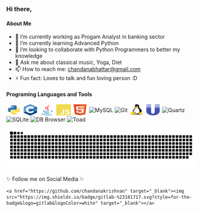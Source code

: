 ### Hi there,
#### About Me
- 🔭 I’m currently working as Progam Analyst in banking sector 
- 🌱 I’m currently learning Advanced Python 
- 👯 I’m looking to collaborate with Python Programmers to better my knowledge
- 💬 Ask me about classical music, Yoga, Diet
- 📫 How to reach me: chandanabhattar@gmail.com
- ⚡ Fun fact: Loves to talk and fun loving person :D

#### Programing Languages and Tools
  
<div style="display: inline_block">
  <img align="center" alt="Python" height="30" width="40" src="https://raw.githubusercontent.com/devicons/devicon/master/icons/python/python-original.svg">
  <img align="center" alt="C/C++" height="30" width="40" src="https://raw.githubusercontent.com/devicons/devicon/master/icons/cplusplus/cplusplus-original.svg">
  <img align="center" alt="Java" height="30" width="40" src="https://raw.githubusercontent.com/devicons/devicon/master/icons/java/java-original.svg">
  <img align="center" alt="JavaScript" height="30" width="40" src="https://raw.githubusercontent.com/devicons/devicon/master/icons/javascript/javascript-plain.svg">
  <img align="center" alt="HTML" height="30" width="40" src="https://raw.githubusercontent.com/devicons/devicon/master/icons/html5/html5-original.svg">
  <img align="center" alt="MySQL" height="50" width="60" src="https://cdn.jsdelivr.net/gh/devicons/devicon/icons/mysql/mysql-original-wordmark.svg">
  <img align="center" alt="Git" height="50" width="60" src="https://cdn.jsdelivr.net/gh/devicons/devicon/icons/git/git-original-wordmark.svg">
   <img align="center" alt="Linux" height="30" width="40" src="https://raw.githubusercontent.com/devicons/devicon/master/icons/linux/linux-original.svg">
  <img align="center" alt="Unix" height="30" width="40" src="https://raw.githubusercontent.com/devicons/devicon/master/icons/unix/unix-original.svg">
  <img align="center" alt="Quartz" height="30" width="40" src="https://upload.wikimedia.org/wikipedia/commons/thumb/3/3a/Quartz_logo.svg/1200px-Quartz_logo.svg.png">
  <img align="center" alt="SQLite" height="30" width="40" src="https://www.sqlite.org/images/sqlite370_shx.png">
  <img align="center" alt="DB Browser" height="30" width="40" src="https://www.db-browser-for-sqlite.org/images/db_browse_logo.png">
  <img align="center" alt="Toad" height="30" width="40" src="https://www.toadworld.com/Portals/0/Toad_Support/Toad_for_SQL_Server/Toad_for_SQL_Server_Logo_400x400.png">
  
  
</div>
 
 
 ![](https://github.com/Platane/snk/raw/output/github-contribution-grid-snake.svg)
 
 
✨ Follow me on Social Media ✨

<div> 
  
    <a href="https://github.com/chandanakrishnan" target="_blank"><img src="https://img.shields.io/badge/gitlab-%23181717.svg?style=for-the-badge&logo=gitlab&logoColor=white" target="_blank"></a> 
  
